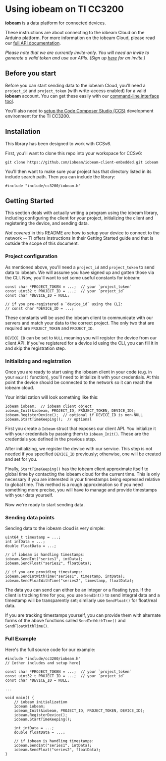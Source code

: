 # Using iobeam on TI CC3200 #

**[iobeam](http://iobeam.com)** is a data platform for
connected devices. 

These instructions are about connecting to the iobeam Cloud on the
Arduino platform. For more information on the iobeam Cloud, please 
read our  [full API documentation](http://docs.iobeam.com).

*Please note that we are currently invite-only. You will need an invite 
to generate a valid token and use our APIs. 
(Sign up [here](http://iobeam.com) for an invite.)*


## Before you start ##

Before you can start sending data to the iobeam Cloud, you'll need a 
`project_id` and  `project_token` (with write-access enabled) for a 
valid **iobeam** account. You can get these easily with our
[command-line interface tool](https://github.com/iobeam/iobeam).

You'll also need to [setup the Code Composer Studio (CCS)](http://www.ti.com/lit/ug/swru376b/swru376b.pdf) development
environment for the TI CC3200.

## Installation ##

This library has been designed to work with CCSv6.

First, you'll want to clone this repo into your workspace for CCSv6:

	git clone https://github.com/iobeam/iobeam-client-embedded.git iobeam

You'll then want to make sure your project has that directory listed
in its include search path. Then you can include the library:

	#include "include/cc3200/iobeam.h"

## Getting Started ##

This section deals with actually writing a program using the iobeam
library, including configuring the client for your project, initializing
the client and registering the device, and sending data.

*Not covered* in this README are how to setup your device to connect
to the network -- TI offers instructions in their Getting Started
guide and that is outside the scope of this document.

### Project configuration ###

As mentioned above, you'll need a `project_id` and `project_token` to
send data to iobeam. We will assume you have signed up and gotten those
via the CLI. Now, you'll want to set some useful constants for iobeam:

	const char *PROJECT_TOKEN = ...;  // your `project_token`
	const uint32_t PROJECT_ID = ...;  // your `project_id`
	const char *DEVICE_ID = NULL;

	// if you pre-registered a `device_id` using the CLI:
	// const char *DEVICE_ID = ...;

These constants will be used the iobeam client to communicate with our
servers and match your data to the correct project. The only two that
are required are `PROJECT_TOKEN` and `PROJECT_ID`. 

`DEVICE_ID` can be set to `NULL` meaning you will register the device
from our client API. If you've registered for a device id using the
CLI, you can fill it in and skip the registration step.

### Initializing and registration ###

Once you are ready to start using the iobeam client in your code
(e.g. in your `main()` function), you'll need to initialize it with
your credentials. At this point the device should be connected to
the network so it can reach the iobeam cloud.

Your initialization will look something like this:
	
	Iobeam iobeam;  // iobeam client object
    iobeam_Init(&iobeam, PROJECT_ID, PROJECT_TOKEN, DEVICE_ID);
    iobeam.RegisterDevice();  // optional if DEVICE_ID is non-NULL
    iobeam.StartTimeKeeping();  // optional

First you create a `Iobeam` struct that exposes our client API. You
initialize it with your credentials by passing them to `iobeam_Init()`.
These are the credentials you defined in the previous step.

After initializing, we register the device with our service. This step
is not needed if you specified `DEVICE_ID` previously; otherwise, one will be created and set for you.

Finally, `StartTimeKeeping()` has the iobeam client approximate itself
to global time by contacting the iobeam cloud for the current time. 
This is only necessary if you are interested in your timestamps being
expressed relative to global time. This method is a rough approximation
so if you need something more precise, you will have to manage and 
provide timestamps with your data yourself.

Now we're ready to start sending data.

### Sending data points ###

Sending data to the iobeam cloud is very simple:

	uint64_t timestamp = ...;
	int intData = ...;
	double floatData = ...;

	// if iobeam is handling timestamps:
	iobeam.SendInt("series1", intData);
	iobeam.SendFloat("series2", floatData);

	// if you are providing timestamps:
	iobeam.SendIntWithTime("series1", timestamp, intData);
	iobeam.SendFloatWithTime("series2", timestamp, floatData);

The data you can send can either be an integer or a floating type.
If the client is tracking time for you, you use `SendInt()` to send
integral data and a timestamp will be transparently set; similarly
use `SendFloat()` for float/real data.

If you are tracking timestamps yourself, you can provide them with
alternate forms of the above functions called `SendIntWithTime()` and
`SendFloatWithTime()`.

### Full Example ###

Here's the full source code for our example:

	#include "include/cc3200/iobeam.h"
	// [other includes and setup here]

	const char *PROJECT_TOKEN = ...;  // your `project_token`
	const uint32_t PROJECT_ID = ...;  // your `project_id`
	const char *DEVICE_ID = NULL;

	...

	void main() {
 		// iobeam initialization
 		Iobeam iobeam;
    	iobeam_Init(&iobeam, PROJECT_ID, PROJECT_TOKEN, DEVICE_ID);
    	iobeam.RegisterDevice();
    	iobeam.StartTimeKeeping();

		int intData = ...;
		double floatData = ...;

		// if iobeam is handling timestamps:
		iobeam.SendInt("series1", intData);
		iobeam.SendFloat("series2", floatData);    	
	}
